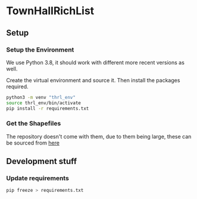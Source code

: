 # TownHallRichList

## Setup

### Setup the Environment

We use Python 3.8, it should work with different more recent versions as well.

Create the virtual environment and source it.
Then install the packages required.

```bash
python3 -m venv "thrl_env"
source thrl_env/bin/activate
pip install -r requirements.txt
```

### Get the Shapefiles

The repository doesn't come with them, due to them being large, these can be sourced from [here](https://geoportal.statistics.gov.uk/datasets/ons::local-authority-districts-may-2022-uk-bfe-v3-1/about)

## Development stuff

### Update requirements

```bash
pip freeze > requirements.txt
```
